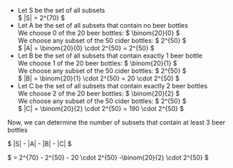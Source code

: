 <ul>
    <li> Let S be the set of all subsets <br/> 
    $ |S| = 2^{70} $
    <li> Let A be the set of all subsets that contain no beer bottles <br/> 
    We choose 0 of the 20 beer bottles: $ \binom{20}{0} $ <br/> 
    We choose any subset of the 50 cider bottles: $ 2^{50} $ <br/> 
    $ |A| = \binom{20}{0} \cdot 2^{50} = 2^{50} $
    <li> Let B be the set of all subsets that contain exactly 1 beer bottle <br/> 
    We choose 1 of the 20 beer bottles: $ \binom{20}{1} $ <br/> 
    We choose any subset of the 50 cider bottles: $ 2^{50} $ <br/> 
    $ |B| = \binom{20}{1} \cdot 2^{50} = 20 \cdot 2^{50} $
    <li> Let C be the set of all subsets that contain exactly 2 beer bottles <br/> 
    We choose 2 of the 20 beer bottles: $ \binom{20}{2} $ <br/> 
    We choose any subset of the 50 cider bottles: $ 2^{50} $ <br/> 
    $ |C| = \binom{20}{2} \cdot 2^{50} = 190 \cdot 2^{50} $
</ul>

Now, we can determine the number of subsets that contain at least 3 beer bottles

$ |S| - |A| - |B| - |C| $

$ = 2^{70} - 2^{50} - 20 \cdot 2^{50} -\binom{20}{2} \cdot 2^{50} $
